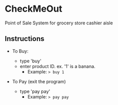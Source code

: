 # CheckMeOut
Point of Sale System for grocery store cashier aisle

## Instructions
+ To Buy:
  + type 'buy' 
  + enter product ID. ex. '1' is a banana.
    + Example:
      `> buy 1`

+ To Pay (exit the program)
  + type 'pay pay'
    + Example:
      `> pay pay`